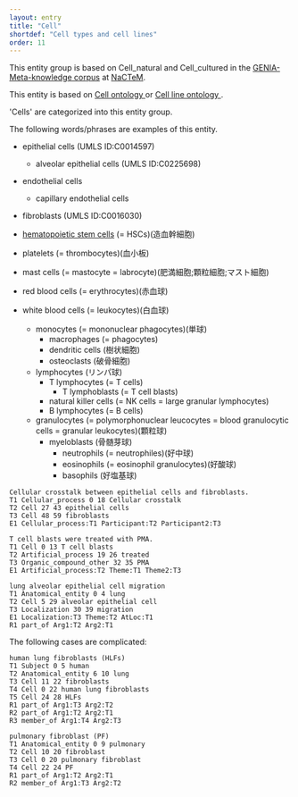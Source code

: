 ```yaml
---
layout: entry
title: "Cell"
shortdef: "Cell types and cell lines"
order: 11
---
```


This entity group is based on Cell_natural and Cell_cultured in the <a href="http://www.nactem.ac.uk/meta-knowledge/">GENIA-Meta-knowledge corpus</a> at <a href="http://www.nactem.ac.uk/">NaCTeM</a>.

This entity is based on 
<a href="https://www.ebi.ac.uk/ols/ontologies/cl">
Cell ontology
</a> or 
<a href="https://www.ebi.ac.uk/ols/ontologies/clo">
Cell line ontology
</a>.

'Cells' are categorized into this entity group.

The following words/phrases are examples of this entity.

- epithelial cells (UMLS ID:C0014597)
  - alveolar epithelial cells (UMLS ID:C0225698)
- endothelial cells
  - capillary endothelial cells
- fibroblasts (UMLS ID:C0016030)

- <a href="https://en.wikipedia.org/wiki/Hematopoietic_stem_cell">hematopoietic stem cells</a> (= HSCs)(造血幹細胞)
- platelets (= thrombocytes)(血小板)
- mast cells (= mastocyte = labrocyte)(肥満細胞;顆粒細胞;マスト細胞)
- red blood cells (= erythrocytes)(赤血球)
- white blood cells (= leukocytes)(白血球)
  - monocytes (= mononuclear phagocytes)(単球)
    - macrophages (= phagocytes)
    - dendritic cells (樹状細胞)
    - osteoclasts (破骨細胞)
  - lymphocytes (リンパ球)
    - T lymphocytes (= T cells)
      - T lymphoblasts (= T cell blasts)
    - natural killer cells (= NK cells = large granular lymphocytes)
    - B lymphocytes (= B cells)
  - granulocytes (= polymorphonuclear leucocytes = blood granulocytic cells = granular leukocytes)(顆粒球)
    - myeloblasts (骨髄芽球)
      - neutrophils (= neutrophiles)(好中球)
      - eosinophils (= eosinophil granulocytes)(好酸球)
      - basophils (好塩基球)


~~~ ann
Cellular crosstalk between epithelial cells and fibroblasts.
T1 Cellular_process 0 18 Cellular crosstalk
T2 Cell 27 43 epithelial cells
T3 Cell 48 59 fibroblasts
E1 Cellular_process:T1 Participant:T2 Participant2:T3
~~~
~~~ann
T cell blasts were treated with PMA.
T1 Cell 0 13 T cell blasts
T2 Artificial_process 19 26 treated
T3 Organic_compound_other 32 35 PMA
E1 Artificial_process:T2 Theme:T1 Theme2:T3
~~~
~~~ ann
lung alveolar epithelial cell migration
T1 Anatomical_entity 0 4 lung
T2 Cell 5 29 alveolar epithelial cell
T3 Localization 30 39 migration
E1 Localization:T3 Theme:T2 AtLoc:T1
R1 part_of Arg1:T2 Arg2:T1
~~~

The following cases are complicated:
~~~ ann
human lung fibroblasts (HLFs)
T1 Subject 0 5 human
T2 Anatomical_entity 6 10 lung
T3 Cell 11 22 fibroblasts
T4 Cell 0 22 human lung fibroblasts
T5 Cell 24 28 HLFs
R1 part_of Arg1:T3 Arg2:T2
R2 part_of Arg1:T2 Arg2:T1
R3 member_of Arg1:T4 Arg2:T3
~~~
~~~ ann
pulmonary fibroblast (PF)
T1 Anatomical_entity 0 9 pulmonary
T2 Cell 10 20 fibroblast
T3 Cell 0 20 pulmonary fibroblast
T4 Cell 22 24 PF
R1 part_of Arg1:T2 Arg2:T1
R2 member_of Arg1:T3 Arg2:T2
~~~

<!-- details -->
